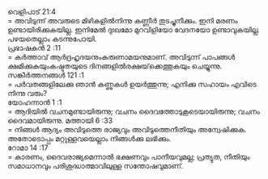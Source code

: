 


വെളിപാട്   21:4   
=  അവിടുന്ന് അവരുടെ മിഴികളില്‍നിന്നു കണ്ണീര്‍ തുടച്ചുനീക്കും. ഇനി മരണം ഉണ്ടായിരിക്കുകയില്ല. ഇനിമേല്‍ ദുഃഖമോ മുറവിളിയോ വേദനയോ ഉണ്ടാവുകയില്ല. പഴയതെല്ലാം കടന്നുപോയി.     
പ്രഭാഷകൻ  2 :11   
=  കര്‍ത്താവ് ആര്‍ദ്രഹൃദയനുംകരുണാമയനുമാണ്. അവിടുന്ന് പാപങ്ങള്‍ ക്ഷമിക്കുകയുംകഷ്ടതയുടെ ദിനങ്ങളില്‍രക്ഷയ്‌ക്കെത്തുകയും ചെയ്യുന്നു.    
സങ്കീർത്തനങ്ങൾ  121 :1   
=  പര്‍വതങ്ങളിലേക്കു ഞാന്‍ കണ്ണുകള്‍ ഉയര്‍ത്തുന്നു; എനിക്കു സഹായം എവിടെ നിന്നു വരും?    
യോഹന്നാൻ 1 :1   
=  ആദിയില്‍ വചനമുണ്ടായിരുന്നു; വചനം ദൈവത്തോടുകൂടെയായിരുന്നു; വചനം ദൈവമായിരുന്നു. 
മത്തായി 6 :33   
=  നിങ്ങള്‍ ആദ്യം അവിടുത്തെ രാജ്യവും അവിടുത്തെനീതിയും അന്വേഷിക്കുക. അതോടൊപ്പം മറ്റുള്ളവയെല്ലാം നിങ്ങള്‍ക്കു ലഭിക്കും.   
റോമാ  14 :17   
=  കാരണം, ദൈവരാജ്യമെന്നാല്‍ ഭക്ഷണവും പാനീയവുമല്ല; പ്രത്യുത, നീതിയും സമാധാനവും പരിശുദ്ധാത്മാവിലുള്ള സന്തോഷവുമാണ്.   



